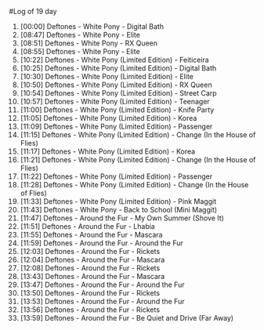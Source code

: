 #Log of 19 day

1. [00:00] Deftones - White Pony - Digital Bath
1. [08:47] Deftones - White Pony - Elite
1. [08:51] Deftones - White Pony - RX Queen
1. [08:55] Deftones - White Pony - Elite
1. [10:22] Deftones - White Pony (Limited Edition) - Feiticeira
1. [10:25] Deftones - White Pony (Limited Edition) - Digital Bath
1. [10:30] Deftones - White Pony (Limited Edition) - Elite
1. [10:50] Deftones - White Pony (Limited Edition) - RX Queen
1. [10:54] Deftones - White Pony (Limited Edition) - Street Carp
1. [10:57] Deftones - White Pony (Limited Edition) - Teenager
1. [11:00] Deftones - White Pony (Limited Edition) - Knife Party
1. [11:05] Deftones - White Pony (Limited Edition) - Korea
1. [11:09] Deftones - White Pony (Limited Edition) - Passenger
1. [11:15] Deftones - White Pony (Limited Edition) - Change (In the House of Flies)
1. [11:17] Deftones - White Pony (Limited Edition) - Korea
1. [11:21] Deftones - White Pony (Limited Edition) - Change (In the House of Flies)
1. [11:22] Deftones - White Pony (Limited Edition) - Passenger
1. [11:28] Deftones - White Pony (Limited Edition) - Change (In the House of Flies)
1. [11:33] Deftones - White Pony (Limited Edition) - Pink Maggit
1. [11:43] Deftones - White Pony - Back to School (Mini Maggit)
1. [11:47] Deftones - Around the Fur - My Own Summer (Shove It)
1. [11:51] Deftones - Around the Fur - Lhabia
1. [11:55] Deftones - Around the Fur - Mascara
1. [11:59] Deftones - Around the Fur - Around the Fur
1. [12:03] Deftones - Around the Fur - Rickets
1. [12:04] Deftones - Around the Fur - Mascara
1. [12:08] Deftones - Around the Fur - Rickets
1. [13:43] Deftones - Around the Fur - Mascara
1. [13:47] Deftones - Around the Fur - Around the Fur
1. [13:50] Deftones - Around the Fur - Rickets
1. [13:53] Deftones - Around the Fur - Around the Fur
1. [13:56] Deftones - Around the Fur - Rickets
1. [13:59] Deftones - Around the Fur - Be Quiet and Drive (Far Away)
